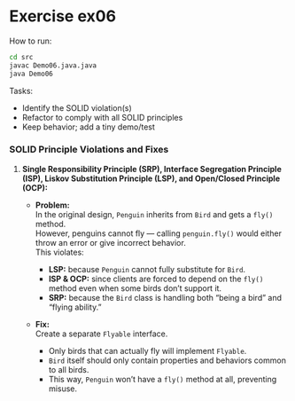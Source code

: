 # Exercise ex06

How to run:
```bash
cd src
javac Demo06.java.java
java Demo06
```

Tasks:
- Identify the SOLID violation(s)
- Refactor to comply with all SOLID principles
- Keep behavior; add a tiny demo/test


### SOLID Principle Violations and Fixes

1. **Single Responsibility Principle (SRP), Interface Segregation Principle (ISP), Liskov Substitution Principle (LSP), and Open/Closed Principle (OCP):**

   - **Problem:**  
     In the original design, `Penguin` inherits from `Bird` and gets a `fly()` method.  
     However, penguins cannot fly — calling `penguin.fly()` would either throw an error or give incorrect behavior.  
     This violates:
       - **LSP:** because `Penguin` cannot fully substitute for `Bird`.  
       - **ISP & OCP:** since clients are forced to depend on the `fly()` method even when some birds don’t support it.  
       - **SRP:** because the `Bird` class is handling both “being a bird” and “flying ability.”

   - **Fix:**  
     Create a separate `Flyable` interface.  
     - Only birds that can actually fly will implement `Flyable`.  
     - `Bird` itself should only contain properties and behaviors common to all birds.  
     - This way, `Penguin` won’t have a `fly()` method at all, preventing misuse.

